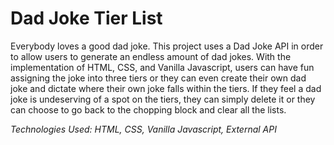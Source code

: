 # Dad Joke Tier List

Everybody loves a good dad joke. This project uses a Dad Joke API in order to allow users to generate an endless amount of dad jokes. 
With the implementation of HTML, CSS, and Vanilla Javascript, users can have fun assigning the joke into three tiers or they can even create their own dad joke and dictate where their own joke falls within the tiers.
If they feel a dad joke is undeserving of a spot on the tiers, they can simply delete it or they can choose to go back to the chopping block and clear all the lists.

_Technologies Used: HTML, CSS, Vanilla Javascript, External API_
